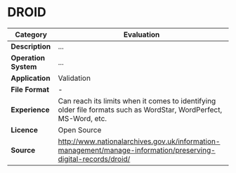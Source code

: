 # DROID

| Category | Evaluation |
| --- | --- |
| **Description**  | ... |
| **Operation System**  | ...  |
| **Application**  | Validation |
| **File Format** | - |
| **Experience** | Can reach its limits when it comes to identifying older file formats such as WordStar, WordPerfect, MS-Word, etc. |
| **Licence** | Open Source |
| **Source** | 	http://www.nationalarchives.gov.uk/information-management/manage-information/preserving-digital-records/droid/ |
